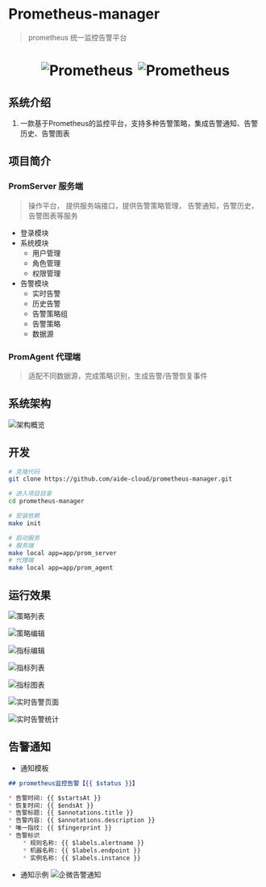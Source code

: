 # Prometheus-manager

> prometheus 统一监控告警平台

<h1 style="display: flex; align-items: center; justify-content: center; gap: 10px; width: 100%; text-align: center;">
    <img alt="Prometheus" src="doc/img/logo.svg">
    <img alt="Prometheus" src="doc/img/prometheus-logo.svg">
</h1>

## 系统介绍

1. 一款基于Prometheus的监控平台，支持多种告警策略，集成告警通知、告警历史、告警图表

## 项目简介

### PromServer 服务端

> 操作平台， 提供服务端接口，提供告警策略管理， 告警通知，告警历史，告警图表等服务

* 登录模块
* 系统模块
  * 用户管理
  * 角色管理
  * 权限管理
* 告警模块
  * 实时告警
  * 历史告警
  * 告警策略组
  * 告警策略
  * 数据源

### PromAgent 代理端

> 适配不同数据源，完成策略识别，生成告警/告警恢复事件

## 系统架构

![架构概览](doc/img/Prometheus-manager.png)

## 开发

```bash
# 克隆代码
git clone https://github.com/aide-cloud/prometheus-manager.git

# 进入项目目录
cd prometheus-manager

# 安装依赖
make init

# 启动服务
# 服务端
make local app=app/prom_server
# 代理端
make local app=app/prom_agent
```

## 运行效果

![策略列表](doc/img/runtime/strategy-list.png)

![策略编辑](doc/img/runtime/update-strategy.png)

![指标编辑](doc/img/runtime/metric-update.png)

![指标列表](doc/img/runtime/metric-list.png)

![指标图表](doc/img/runtime/metric-chart.png)

![实时告警页面](doc/img/runtime/realtime-alarm.png)

![实时告警统计](doc/img/runtime/realtime-alarm-count.png)

## 告警通知

* 通知模板

```markdown
## prometheus监控告警【{{ $status }}】

* 告警时间: {{ $startsAt }}
* 恢复时间: {{ $endsAt }}
* 告警标题: {{ $annotations.title }}
* 告警内容: {{ $annotations.description }}
* 唯一指纹: {{ $fingerprint }}
* 告警标识
    * 规则名称: {{ $labels.alertname }}
    * 机器名称: {{ $labels.endpoint }}
    * 实例名称: {{ $labels.instance }}
```

* 通知示例
![企微告警通知](doc/img/runtime/alarm-hook-info.png)




